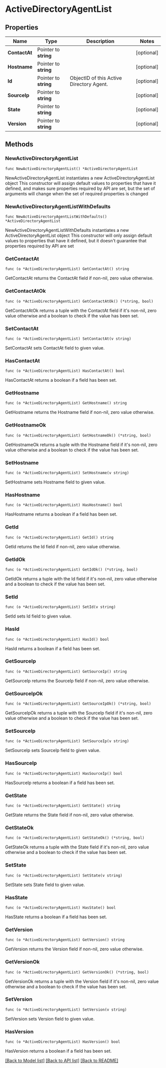 # ActiveDirectoryAgentList

## Properties

Name | Type | Description | Notes
------------ | ------------- | ------------- | -------------
**ContactAt** | Pointer to **string** |  | [optional] 
**Hostname** | Pointer to **string** |  | [optional] 
**Id** | Pointer to **string** | ObjectID of this Active Directory Agent. | [optional] 
**SourceIp** | Pointer to **string** |  | [optional] 
**State** | Pointer to **string** |  | [optional] 
**Version** | Pointer to **string** |  | [optional] 

## Methods

### NewActiveDirectoryAgentList

`func NewActiveDirectoryAgentList() *ActiveDirectoryAgentList`

NewActiveDirectoryAgentList instantiates a new ActiveDirectoryAgentList object
This constructor will assign default values to properties that have it defined,
and makes sure properties required by API are set, but the set of arguments
will change when the set of required properties is changed

### NewActiveDirectoryAgentListWithDefaults

`func NewActiveDirectoryAgentListWithDefaults() *ActiveDirectoryAgentList`

NewActiveDirectoryAgentListWithDefaults instantiates a new ActiveDirectoryAgentList object
This constructor will only assign default values to properties that have it defined,
but it doesn't guarantee that properties required by API are set

### GetContactAt

`func (o *ActiveDirectoryAgentList) GetContactAt() string`

GetContactAt returns the ContactAt field if non-nil, zero value otherwise.

### GetContactAtOk

`func (o *ActiveDirectoryAgentList) GetContactAtOk() (*string, bool)`

GetContactAtOk returns a tuple with the ContactAt field if it's non-nil, zero value otherwise
and a boolean to check if the value has been set.

### SetContactAt

`func (o *ActiveDirectoryAgentList) SetContactAt(v string)`

SetContactAt sets ContactAt field to given value.

### HasContactAt

`func (o *ActiveDirectoryAgentList) HasContactAt() bool`

HasContactAt returns a boolean if a field has been set.

### GetHostname

`func (o *ActiveDirectoryAgentList) GetHostname() string`

GetHostname returns the Hostname field if non-nil, zero value otherwise.

### GetHostnameOk

`func (o *ActiveDirectoryAgentList) GetHostnameOk() (*string, bool)`

GetHostnameOk returns a tuple with the Hostname field if it's non-nil, zero value otherwise
and a boolean to check if the value has been set.

### SetHostname

`func (o *ActiveDirectoryAgentList) SetHostname(v string)`

SetHostname sets Hostname field to given value.

### HasHostname

`func (o *ActiveDirectoryAgentList) HasHostname() bool`

HasHostname returns a boolean if a field has been set.

### GetId

`func (o *ActiveDirectoryAgentList) GetId() string`

GetId returns the Id field if non-nil, zero value otherwise.

### GetIdOk

`func (o *ActiveDirectoryAgentList) GetIdOk() (*string, bool)`

GetIdOk returns a tuple with the Id field if it's non-nil, zero value otherwise
and a boolean to check if the value has been set.

### SetId

`func (o *ActiveDirectoryAgentList) SetId(v string)`

SetId sets Id field to given value.

### HasId

`func (o *ActiveDirectoryAgentList) HasId() bool`

HasId returns a boolean if a field has been set.

### GetSourceIp

`func (o *ActiveDirectoryAgentList) GetSourceIp() string`

GetSourceIp returns the SourceIp field if non-nil, zero value otherwise.

### GetSourceIpOk

`func (o *ActiveDirectoryAgentList) GetSourceIpOk() (*string, bool)`

GetSourceIpOk returns a tuple with the SourceIp field if it's non-nil, zero value otherwise
and a boolean to check if the value has been set.

### SetSourceIp

`func (o *ActiveDirectoryAgentList) SetSourceIp(v string)`

SetSourceIp sets SourceIp field to given value.

### HasSourceIp

`func (o *ActiveDirectoryAgentList) HasSourceIp() bool`

HasSourceIp returns a boolean if a field has been set.

### GetState

`func (o *ActiveDirectoryAgentList) GetState() string`

GetState returns the State field if non-nil, zero value otherwise.

### GetStateOk

`func (o *ActiveDirectoryAgentList) GetStateOk() (*string, bool)`

GetStateOk returns a tuple with the State field if it's non-nil, zero value otherwise
and a boolean to check if the value has been set.

### SetState

`func (o *ActiveDirectoryAgentList) SetState(v string)`

SetState sets State field to given value.

### HasState

`func (o *ActiveDirectoryAgentList) HasState() bool`

HasState returns a boolean if a field has been set.

### GetVersion

`func (o *ActiveDirectoryAgentList) GetVersion() string`

GetVersion returns the Version field if non-nil, zero value otherwise.

### GetVersionOk

`func (o *ActiveDirectoryAgentList) GetVersionOk() (*string, bool)`

GetVersionOk returns a tuple with the Version field if it's non-nil, zero value otherwise
and a boolean to check if the value has been set.

### SetVersion

`func (o *ActiveDirectoryAgentList) SetVersion(v string)`

SetVersion sets Version field to given value.

### HasVersion

`func (o *ActiveDirectoryAgentList) HasVersion() bool`

HasVersion returns a boolean if a field has been set.


[[Back to Model list]](../README.md#documentation-for-models) [[Back to API list]](../README.md#documentation-for-api-endpoints) [[Back to README]](../README.md)


